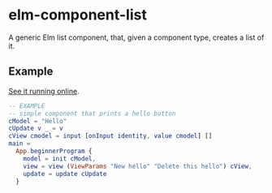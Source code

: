 # elm-component-list
A generic Elm list component, that, given a component type, creates a list of it.

## Example

[See it running online](https://lovasoa.github.io/elm-component-list).
```elm
-- EXAMPLE
-- simple component that prints a hello button
cModel = "Hello"
cUpdate v _ = v
cView cmodel = input [onInput identity, value cmodel] []
main =
  App.beginnerProgram {
    model = init cModel,
    view = view (ViewParams "New hello" "Delete this hello") cView,
    update = update cUpdate
  }

```
